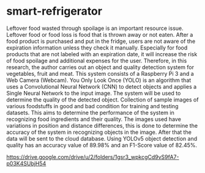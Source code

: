 # smart-refrigerator

Leftover food wasted through spoilage is an important resource issue. Leftover food or food loss is food that is thrown away or not eaten. After a food product is purchased and put in the fridge, users are not aware of the expiration information unless they check it manually. Especially for food products that are not labeled with an expiration date, it will increase the risk of food spoilage and additional expenses for the user. Therefore, in this research, the author carries out an object and quality detection system for vegetables, fruit and meat. This system consists of a Raspberry Pi 3 and a Web Camera (Webcam). You Only Look Once (YOLO) is an algorithm that uses a Convolutional Neural Network (CNN) to detect objects and applies a Single Neural Network to the input image. The system will be used to determine the quality of the detected object. Collection of sample images of various foodstuffs in good and bad condition for training and testing datasets. This aims to determine the performance of the system in recognizing food ingredients and their quality. The images used have variations in position and distance differences, this is done to determine the accuracy of the system in recognizing objects in the image. After that the data will be sent to the cloud database. Using YOLOv5 object detection and quality has an accuracy value of 89.98% and an F1-Score value of 82.45%.

https://drive.google.com/drive/u/2/folders/1gsr3_wpkcgCd9vS9fA7-p03K4SUbjH54

